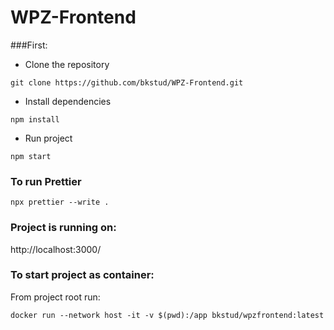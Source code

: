 # WPZ-Frontend

###First:

- Clone the repository

```
git clone https://github.com/bkstud/WPZ-Frontend.git
```

- Install dependencies

```
npm install
```

- Run project

```
npm start
```

### To run Prettier

```
npx prettier --write .
```

### Project is running on:

http://localhost:3000/

### To start project as container:

From project root run:

```
docker run --network host -it -v $(pwd):/app bkstud/wpzfrontend:latest
```
